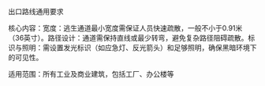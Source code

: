 出口路线通用要求

​核心内容​​：
​​宽度​​：逃生通道最小宽度需保证人员快速疏散，一般不小于0.91米（36英寸）。
​​路径设计​​：通道需保持直线或最少转弯，避免复杂路径阻碍疏散。
​​标识与照明​​：需设置发光标识（如应急灯、反光箭头）和足够照明，确保黑暗环境下的可见性。

​​适用范围​​：所有工业及商业建筑，包括工厂、办公楼等